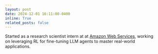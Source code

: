 ```yaml
---
layout: post
date: 2024-12-01 16:11:00-0400
inline: True
related_posts: false
---
```


Started as a research scientist intern at at <a href="https://aws.amazon.com"> Amazon Web Services</a>, working on leveraging RL for fine-tuning LLM agents to master real-world applications.
